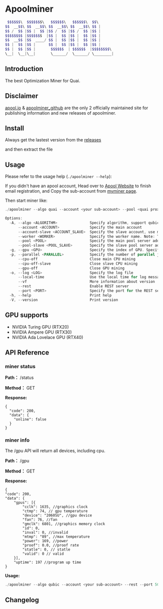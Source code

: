 # Apoolminer

```powershell
 $$$$$$\  $$$$$$$\   $$$$$$\   $$$$$$\  $$\       
$$  __$$\ $$  __$$\ $$  __$$\ $$  __$$\ $$ |      
$$ /  $$ |$$ |  $$ |$$ /  $$ |$$ /  $$ |$$ |      
$$$$$$$$ |$$$$$$$  |$$ |  $$ |$$ |  $$ |$$ |      
$$  __$$ |$$  ____/ $$ |  $$ |$$ |  $$ |$$ |      
$$ |  $$ |$$ |      $$ |  $$ |$$ |  $$ |$$ |      
$$ |  $$ |$$ |       $$$$$$  | $$$$$$  |$$$$$$$$\ 
\__|  \__|\__|       \______/  \______/ \________|
```

## Introduction

The best Optimization Miner for Quai.

## Disclaimer

[apool.io](https://www.apool.io/) & [apoolminer_github](https://github.com/apool-io/apoolminer) are the only 2 officially maintained site for publishing information and new releases of apoolminer.

## Install

Always get the lastest version from the [releases](https://github.com/apool-io/apoolminer/releases)

and then extract the file


## Usage

Please refer to the usage help (`./apoolminer --help`):

If you didn't have an apool account, Head over to [Apool Website](https://www.apool.io) to finish email registration, and Copy the sub-account from [myminer page](https://www.apool.io/myMiner).

Then start miner like:

```powershell
./apoolminer --algo quai --account <your sub-account> --pool <quai proxy> [OPTIONS] 
```

```powershell
Options:
  -A, --algo <ALGORITHM>               Specify algorithm, support qubic,aleo,ore,qubic_ore,quai,qubic_quai,qubic_xmr [default: qubic]
      --account <ACCOUNT>              Specify the main account
      --account-slave <ACCOUNT_SLAVE>  Specify the slave account, use main account if not set
      --worker <WORKER>                Specify the worker name. Note: The name consists of numbers and letters and cannot exceed 15 characters in length
      --pool <POOL>                    Specify the main pool server address
      --pool-slave <POOL_SLAVE>        Specify the slave pool server address
  -g, --gpu <GPU>                      Specify the index of GPU. Specify multiple times to use multiple GPUs, example: -g 0 -g 1 -g 2
  -p, --parallel <PARALLEL>            Specify the number of parallel jobs per GPU [default: 0]
      --cpu-off                        Close main CPU mining
      --cpu-off-slave                  Close slave CPU mining
      --gpu-off                        Close GPU mining
  -o, --log <LOG>                      Specify the log file
      --local-time                     Use the local time for log message timestamps
      --vf                             More information about version
      --rest                           Enable REST server
      --port <PORT>                    Specify the port for the REST server [default: 5001]
  -h, --help                           Print help
  -V, --version                        Print version

```
  
## GPU supports

- NVIDIA Turing GPU (RTX20)
- NVIDIA Ampere GPU (RTX30)
- NVIDIA Ada Lovelace GPU (RTX40)

## API Reference

### miner status 

**Path：** /status

**Method：** GET

**Response:**

```
{
  "code": 200,
  "data": {
    "online": false
  }
}
```

### miner info 

The /gpu API will return all devices, including cpu.

**Path：** /gpu

**Method：** GET

**Response:**  

```
{
"code": 200,
"data": {
    "gpus": [{
        "cclk": 1635, //graphics clock
        "ctmp": 74, // gpu temperature
        "device": "2060SU", //gpu device 
        "fan": 76, //fan
        "gmclk": 6801, //graphics memory clock
        "id": 0,
        "inval": 0, //invalid
        "mtmp": "89", //max temperature
        "power": 169, //power
        "proof": 0.0, //proof rate
        "statle": 0, // statle
        "valid": 0 // valid
    }],
    "uptime": 197 //program up time 
}
```

**Usage:**

```powershell
./apoolminer --algo qubic --account <your sub-account> --rest --port 5001 --pool <coin proxy> [OPTIONS]    
```

## Changelog
